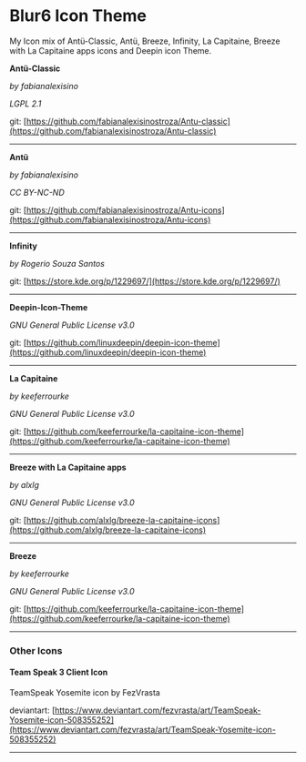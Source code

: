 Blur6 Icon Theme
================

My Icon mix of Antü-Classic, Antü, Breeze, Infinity, La Capitaine, Breeze with La Capitaine apps icons and Deepin icon Theme.

**Antü-Classic** 

*by fabianalexisino*

*LGPL 2.1*

git: [https://github.com/fabianalexisinostroza/Antu-classic](https://github.com/fabianalexisinostroza/Antu-classic)

___

**Antü**

*by fabianalexisino*

*CC BY-NC-ND*

git: [https://github.com/fabianalexisinostroza/Antu-icons](https://github.com/fabianalexisinostroza/Antu-icons)

___

**Infinity**

*by Rogerio Souza Santos*

git: [https://store.kde.org/p/1229697/](https://store.kde.org/p/1229697/)

___

**Deepin-Icon-Theme**

*GNU General Public License v3.0*

git: [https://github.com/linuxdeepin/deepin-icon-theme](https://github.com/linuxdeepin/deepin-icon-theme)

 ___

**La Capitaine**

*by keeferrourke*

*GNU General Public License v3.0*

git: [https://github.com/keeferrourke/la-capitaine-icon-theme](https://github.com/keeferrourke/la-capitaine-icon-theme)
 ___

**Breeze with La Capitaine apps**

*by alxlg*

*GNU General Public License v3.0*

git: [https://github.com/alxlg/breeze-la-capitaine-icons](https://github.com/alxlg/breeze-la-capitaine-icons)
 ___


**Breeze**

*by keeferrourke*

*GNU General Public License v3.0*

git: [https://github.com/keeferrourke/la-capitaine-icon-theme](https://github.com/keeferrourke/la-capitaine-icon-theme)
 ___

### Other Icons

#### Team Speak 3 Client Icon

TeamSpeak Yosemite icon by FezVrasta

deviantart: [https://www.deviantart.com/fezvrasta/art/TeamSpeak-Yosemite-icon-508355252](https://www.deviantart.com/fezvrasta/art/TeamSpeak-Yosemite-icon-508355252)
___